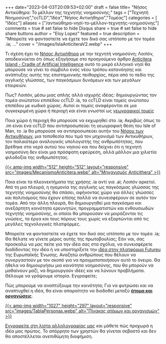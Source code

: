 +++
date="2023-04-03T20:09:53+02:00"
draft = false
title= "Νήσος Αντικύθηρα: Το μέλλον της τεχνητής νοημοσύνης;"
tags = ["Τεχνητή Νοημοσύνη","ccTLD","Ιδέα","Νήσος Αντικήθηρα","Τομέας"]
categories = [ "Ιδέες"]
aliases = ["/αντικύθηρα-νησί-το-μέλλον-τεχνητής-νοημοσύνης"]
comments = true # set false to hide Disqus
share = true # set false to hide share buttons
author = "Eloy Lopez"
featured = true
description = "Μπορείτε να φανταστείτε να έχετε τον δικό σας ιστότοπο με τον τομέα .ia; ..."
cover = "/images/IslaAnticiteraV2.webp"
+++

Τι σχέση έχει το [Νήσος Αντικήθηρα](https://youtu.be/WN8uUl4rbkE) με την τεχνητή νοημοσύνη; Λοιπόν, αποδεικνύεται ότι όπως εξηγήσαμε στο προηγούμενο άρθρο [Anticitera Island - Cradle of Artificial Intelligence](https://deft.work/gr/blog/2023/04/03/%CE%B1%CE%BD%CF%84%CE%B9%CE%BA%CF%8D%CE%B8%CE%B7%CF%81%CE%B1-%CE%BB%CE%AF%CE%BA%CE%BD%CE%BF-%CF%84%CE%B5%CF%87%CE%BD%CE%B7%CF%84%CE%AE%CF%82-%CE%BD%CE%BF%CE%B7%CE%BC%CE%BF%CF%83%CF%8D%CE%BD%CE%B7%CF%82/) αυτό το μικρό ελληνικό νησί θα μπορούσε να γίνει το σύμβολο ενός νέου τρόπου κατανόησης και ανάπτυξης αυτής της επιστημονικής πειθαρχίας, πέρα από το πεδίο της αγγλικής γλώσσας, των παγκόσμιων δυνάμεων και των μεγάλων εταιρειών.

Πως? Λοιπόν, μέσω μιας απλής αλλά ισχυρής ιδέας: δημιουργώντας τον τομέα ανώτατου επιπέδου ccTLD .ia, τα ccTLD είναι τομείς ανώτατου επιπέδου με κωδικό χώρας. Αυτοί οι τομείς αναφέρονται σε μια συγκεκριμένη χώρα ή περιοχή και είναι γνωστοί ως [γεωγραφικοί τομείς](https://www.ionos.es/digitalguide/dominios/extensiones-de-dominio/cctld-la-lista-completa-de-dominios-por-pais/)

Ποια χώρα ή περιοχή θα μπορούσε να εκχωρηθεί στο .ia; Ακριβώς όπως το .im είναι ένα ccTLD που αντιπροσωπεύει τη γεωγραφική θέση του Isle of Man, το .ia θα μπορούσε να αντιπροσωπεύει αυτήν του [Νήσου των Αντικυθήρων](https://youtu.be/WN8uUl4rbkE), μια τοποθεσία που τιμά τον μηχανισμό των Αντικυθήρων, τον παλαιότερο αναλογικός υπολογιστής της ανθρωπότητας, που βρέθηκε στα νερά αυτού του νησιού και που δείχνει ότι η τεχνητή νοημοσύνη δεν είναι μια πρόσφατη εφεύρεση, αλλά μάλλον μια χιλιετία φιλοδοξία της ανθρωπότητας.

[{{< amp-img width="512" height="512" layout="responsive" src="images/MecanismoAnticitera.webp" alt="Μηχανισμός Anticithera" >}}](https://deft.work/gr/blog/2023/04/03/%CE%B1%CE%BD%CF%84%CE%B9%CE%BA%CF%8D%CE%B8%CE%B7%CF%81%CE%B1-%CE%BB%CE%AF%CE%BA%CE%BD%CE%BF-%CF%84%CE%B5%CF%87%CE%BD%CE%B7%CF%84%CE%AE%CF%82-%CE%BD%CE%BF%CE%B7%CE%BC%CE%BF%CF%83%CF%8D%CE%BD%CE%B7%CF%82/)

Ποια είναι τα πλεονεκτήματα της χρήσης .ia αντί για .ai; Λοιπόν αρκετοί. Από τη μια πλευρά, η ηγεμονία της αγγλικής ως παγκόσμιας γλώσσας της τεχνητής νοημοσύνης θα σπάσει, αφήνοντας χώρο για άλλες γλώσσες και πολιτισμούς που έχουν επίσης πολλά να συνεισφέρουν σε αυτόν τον τομέα. Από την άλλη πλευρά, θα δημιουργηθεί μια παγκόσμια και ανεξάρτητη κοινότητα ερευνητών, προγραμματιστών και ενθουσιωδών τεχνητής νοημοσύνης, οι οποίοι θα μπορούσαν να μοιράζονται τις γνώσεις, τα έργα και τους πόρους τους χωρίς να εξαρτώνται από τις μεγάλες τεχνολογικές πλατφόρμες.

Μπορείτε να φανταστείτε να έχετε τον δικό σας ιστότοπο με τον τομέα .ia; Θα θέλατε να γίνετε μέρος αυτής της πρωτοβουλίας; Εάν ναι, σας προσκαλώ να μας πείτε για την ιδέα σας στα σχόλια, να συνεισφέρετε διαδίδοντας την ιδέα ή να υποστηρίξετε την [ιδέα στην πλατφόρμα Futureu](https://futureu.europa.eu/processes/Digital/f/15/proposals/27592?locale=en) της Ευρωπαϊκής Ένωσης. Αναζητώ ανθρώπους που θέλουν να συνεργαστούν με τον σκοπό για να πραγματοποιήσουν αυτό το όνειρο. Θα ήθελα να δημιουργήσω μια κοινότητα νοημοσύνης, που θα μπορούν να μαθαίνουν μαζί, να δημιουργούν ιδέες και να λύνουν προβλήματα. Θέλουμε να γράψουμε ιστορία. Εγγραφείτε;

Πώς μπορούμε να αναπτύξουμε την κοινότητα; Για να φυτρώσει και να αναπτυχθεί η ιδέα, θα είναι απαραίτητο να διαδοθεί μεταξύ [**άτομα και οργανώσεις**](https://docs.google.com/spreadsheets/d/1-6lBWrMexLKKDpfI2u8zKnvit3mXeZT9Zs6ngZk4glI/edit?usp=sharing).

[{{< amp-img width="1027" height="297" layout="responsive" src="images/TablaPersonas.webp" alt="Πίνακας ατόμων και οργανισμών" >}}](https://docs.google.com/spreadsheets/d/1-6lBWrMexLKKDpfI2u8zKnvit3mXeZT9Zs6ngZk4glI/edit?usp=sharing)

[Εγγραφείτε στη λίστα αλληλογραφίας μας](https://docs.google.com/forms/d/e/1FAIpQLSeptFS3-XMVTeBFQzDEl1O55hkXhtOgYmMSEfpLLJk11UZEOA/viewform?usp=sf_link) και μάθετε πώς προχωρά η ιδέα μας πρώτος. Το απόρρητο των χρηστών θα γίνεται σεβαστό και δεν θα αποστέλλεται ανεπιθύμητη διαφήμιση.

<!-- [{{< amp-img width="1248" height="698" layout="responsive" src="images/QuijoteIA.webp" alt="Quijote" >}}](https://www .abc.es/opinion/abci-inteligencia-artificial-espanol-201903272343_noticia.html) -->